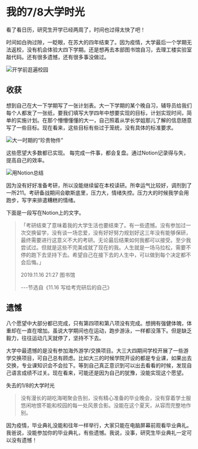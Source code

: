 # 我的7/8大学时光

看了看日历，研究生开学已经两周了，时间也过得太快了吧！

时间如白驹过隙，一眨眼，在苏大的四年结束了。因为疫情，大学最后一个学期无法返校，没有机会体验大四下学期。还是想再去本部图书馆自习，去理工楼实验室敲代码。还有很多遗憾，还有很多事没做过。

![开学前逛遍校园](https://gitee.com/shuming9886/pic-go/raw/master/img/2020-09-29-01.jpg)

## 收获

想到自己在大一下学期写了一张计划表。大一下学期的某个晚自习，辅导员给我们每个人都发了一张纸，要我们填写大学四年中想要实现的目标，计划实现时间，简单的实施计划。在那个懵懵懂懂的大一，自己照着从学长学姐那儿了解的信息随意写了一些目标。现在看来，这些目标有些过于笼统，没有具体的标准要求。

![大一时期的“珍贵物件”](https://gitee.com/shuming9886/pic-go/raw/master/img/2020-09-29-03.jpeg)

这些愿望大多数都已实现。
每完成一件事，都会复盘。通过Notion记录得与失，提高自己的效率。

![用Notion总结](https://gitee.com/shuming9886/pic-go/raw/master/img/2020-09-29-02.png)

因为没有好好准备考研，所以没能继续留在本校读研。所幸运气比较好，调剂到了一所211。考研备战期间会歇斯底里，压力大，情绪失控。压力大的时候我学会用跑步，写字来排遣糟糕的情绪。

下面是一段写在Notion上的文字。

> 「考研结束了意味着我的大学生活也要结束了。有一些遗憾。没有参加过一次交换留学，没有谈一场恋爱，没有好好努力规划好这三年没有能够保研，最终需要进行这意义不大的考研。无论最后结果如何我都可以接受。至少我尝试过。但就是这些不完美成就了现在的我。人生就是一场马拉松，需要不停的跑下去坚持下去。希望自己在接下去的人生中，可以做到每个决定都不会后悔。」
>
> 2019.11.16 21:27 图书馆
>
> ---节选自《11.16 写给考完研后的自己》

## 遗憾

八个愿望中大部分都已完成，只有第四项和第八项没有完成。想拥有强健体魄，体重却在一直在增加。虽说大学期间也在运动，跑步游泳，一样都没落下。但是缺乏毅力，往往运动几天就停了，坚持不下去。

大学中最遗憾的是没有参加海外游学/交换项目。大三大四期间学校开展了一些游学交换项目，可自己总有顾虑。比如大三的时候学院开设的都是专业课，如果出去交换，专业课知识会不会拉下。等到自己真正意识到可以出去看看的时候，发现自己语言成绩不过关。现在看来，可能还是因为自己的犹豫，没能实现这个愿望。

失去的1/8的大学时光

> 没有漫长的胡吃海喝聚会告别，没有精心准备的毕业晚会，没有穿着学士服悠闲地恨不能和校园的每一处风景合影。没能在这个夏天，从容而完整地作别。

因为疫情，毕业典礼没能和往年一样举行，大家只能在电脑屏幕前观看毕业典礼。我爸说，没能参加你的毕业典礼，有些遗憾。我说，没事，研究生毕业典礼一定可以没有遗憾！